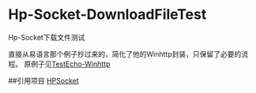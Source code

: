 # Hp-Socket-DownloadFileTest
Hp-Socket下载文件测试

直接从易语言那个例子抄过来的，简化了他的Winhttp封装，只保留了必要的流程。
原例子见[TestEcho-Winhttp](https://github.com/DarrenSong/HPSocket/blob/master/Windows/Demo/Other%20Languages%20Demos/E/%E6%A8%A1%E5%9D%97/Demo/TestEcho-Winhttp.e)

##引用项目
[HPSocket](https://github.com/DarrenSong/HPSocket)
